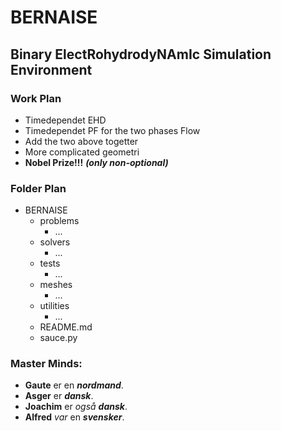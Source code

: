 # BERNAISE
## Binary ElectRohydrodyNAmIc Simulation Environment

### Work Plan 

* Timedependet EHD 
* Timedependet PF for the two phases Flow  
* Add the two above togetter
* More complicated geometri
* **Nobel Prize!!!** ***(only non-optional)***

### Folder Plan
         
* BERNAISE 
  * problems
    * ...
  * solvers
    * ...
  * tests
    * ...
  * meshes
    * ...
  * utilities 
    * ...
  * README.md
  * sauce.py

### Master Minds: 
* **Gaute** er en ***nordmand***.
* **Asger** er ***dansk***.
* **Joachim** er *også* ***dansk***.
* **Alfred** *var* en ***svensker***.
